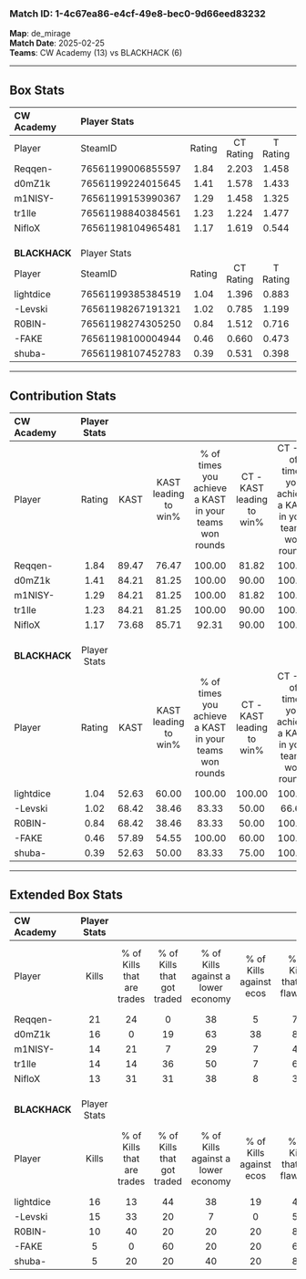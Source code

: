 ### Match ID: 1-4c67ea86-e4cf-49e8-bec0-9d66eed83232  
**Map**: de_mirage  
**Match Date**: 2025-02-25  
**Teams**: CW Academy (13) vs BLACKHACK (6)  

---  

## Box Stats  

| **CW Academy** | Player Stats      |        |           |          |       |       |       |         |        |      |     |
| :- | :- | :-: | :-: | :-: | :-: | :-: | :-: | :-: | :-: | :-: | :-: |
| Player         | SteamID           | Rating | CT Rating | T Rating | KAST  |  ADR  | Kills | Assists | Deaths | K/D  | HS% |
| Reqqen-        | 76561199006855597 |  1.84  |   2.203   |  1.458   | 89.47 | 104.5 |  21   |    7    |   7    | 3.00 | 61  |
| d0mZ1k         | 76561199224015645 |  1.41  |   1.578   |  1.433   | 84.21 | 102.3 |  16   |    3    |   12   | 1.33 | 68  |
| m1NISY-        | 76561199153990367 |  1.29  |   1.458   |  1.325   | 84.21 | 72.9  |  14   |    4    |   10   | 1.40 | 71  |
| tr1lle         | 76561198840384561 |  1.23  |   1.224   |  1.477   | 84.21 | 72.9  |  14   |    3    |   12   | 1.17 | 21  |
| NifloX         | 76561198104965481 |  1.17  |   1.619   |  0.544   | 73.68 | 73.7  |  13   |    4    |   10   | 1.30 | 61  |
|                |                   |        |           |          |       |       |       |         |        |      |     |
|                |                   |        |           |          |       |       |       |         |        |      |     |
|                |                   |        |           |          |       |       |       |         |        |      |     |
| **BLACKHACK**  | Player Stats      |        |           |          |       |       |       |         |        |      |     |
| Player         | SteamID           | Rating | CT Rating | T Rating | KAST  |  ADR  | Kills | Assists | Deaths | K/D  | HS% |
| lightdice      | 76561199385384519 |  1.04  |   1.396   |  0.883   | 52.63 | 101.6 |  16   |    4    |   17   | 0.94 | 50  |
| -Levski        | 76561198267191321 |  1.02  |   0.785   |  1.199   | 68.42 | 68.2  |  15   |    1    |   16   | 0.94 | 53  |
| R0BIN-         | 76561198274305250 |  0.84  |   1.512   |  0.716   | 68.42 | 80.5  |  10   |    3    |   16   | 0.63 | 60  |
| -FAKE          | 76561198100004944 |  0.46  |   0.660   |  0.473   | 57.89 | 38.5  |   5   |    3    |   14   | 0.36 | 40  |
| shuba-         | 76561198107452783 |  0.39  |   0.531   |  0.398   | 52.63 | 38.4  |   5   |    3    |   15   | 0.33 | 20  |
---  

## Contribution Stats  

| **CW Academy** | Player Stats |       |                      |                                                        |                           |                                                             |                          |                                                            |
| :- | :-: | :-: | :-: | :-: | :-: | :-: | :-: | :-: |
| Player         |    Rating    | KAST  | KAST leading to win% | % of times you achieve a KAST in your teams won rounds | CT - KAST leading to win% | CT - % of times you achieve a KAST in your teams won rounds | T - KAST leading to win% | T - % of times you achieve a KAST in your teams won rounds |
| Reqqen-        |     1.84     | 89.47 |        76.47         |                         100.00                         |           81.82           |                           100.00                            |          66.67           |                           100.00                           |
| d0mZ1k         |     1.41     | 84.21 |        81.25         |                         100.00                         |           90.00           |                           100.00                            |          66.67           |                           100.00                           |
| m1NISY-        |     1.29     | 84.21 |        81.25         |                         100.00                         |           81.82           |                           100.00                            |          80.00           |                           100.00                           |
| tr1lle         |     1.23     | 84.21 |        81.25         |                         100.00                         |           90.00           |                           100.00                            |          66.67           |                           100.00                           |
| NifloX         |     1.17     | 73.68 |        85.71         |                         92.31                          |           90.00           |                           100.00                            |          75.00           |                           75.00                            |
|                |              |       |                      |                                                        |                           |                                                             |                          |                                                            |
|                |              |       |                      |                                                        |                           |                                                             |                          |                                                            |
|                |              |       |                      |                                                        |                           |                                                             |                          |                                                            |
| **BLACKHACK**  | Player Stats |       |                      |                                                        |                           |                                                             |                          |                                                            |
| Player         |    Rating    | KAST  | KAST leading to win% | % of times you achieve a KAST in your teams won rounds | CT - KAST leading to win% | CT - % of times you achieve a KAST in your teams won rounds | T - KAST leading to win% | T - % of times you achieve a KAST in your teams won rounds |
| lightdice      |     1.04     | 52.63 |        60.00         |                         100.00                         |          100.00           |                           100.00                            |          42.86           |                           100.00                           |
| -Levski        |     1.02     | 68.42 |        38.46         |                         83.33                          |           50.00           |                            66.67                            |          33.33           |                           100.00                           |
| R0BIN-         |     0.84     | 68.42 |        38.46         |                         83.33                          |           50.00           |                           100.00                            |          28.57           |                           66.67                            |
| -FAKE          |     0.46     | 57.89 |        54.55         |                         100.00                         |           60.00           |                           100.00                            |          50.00           |                           100.00                           |
| shuba-         |     0.39     | 52.63 |        50.00         |                         83.33                          |           75.00           |                           100.00                            |          33.33           |                           66.67                            |
---  

## Extended Box Stats  

| **CW Academy** | Player Stats |                            |                            |                                    |                         |                              |                                 |        |                             |                                     |                          |                               |                            |
| :- | :-: | :-: | :-: | :-: | :-: | :-: | :-: | :-: | :-: | :-: | :-: | :-: | :-: |
| Player         |    Kills     | % of Kills that are trades | % of Kills that got traded | % of Kills against a lower economy | % of Kills against ecos | % of Kills that are flawless | % of Kills that are close duels | Deaths | % of Deaths that get traded | % of Deaths against a lower economy | % of Deaths against ecos | % of Deaths that are flawless | % of Deaths that are close |
| Reqqen-        |      21      |             24             |             0              |                 38                 |            5            |              71              |                5                |   7    |             43              |                 43                  |            0             |              71               |             14             |
| d0mZ1k         |      16      |             0              |             19             |                 63                 |           38            |              88              |                0                |   12   |             33              |                 25                  |            0             |              58               |             0              |
| m1NISY-        |      14      |             21             |             7              |                 29                 |            7            |              43              |               14                |   10   |             40              |                 30                  |            0             |              60               |             0              |
| tr1lle         |      14      |             14             |             36             |                 50                 |            7            |              64              |               14                |   12   |             25              |                 42                  |            8             |              50               |             0              |
| NifloX         |      13      |             31             |             31             |                 38                 |            8            |              38              |                0                |   10   |             20              |                 20                  |            0             |              60               |             10             |
|                |              |                            |                            |                                    |                         |                              |                                 |        |                             |                                     |                          |                               |                            |
|                |              |                            |                            |                                    |                         |                              |                                 |        |                             |                                     |                          |                               |                            |
|                |              |                            |                            |                                    |                         |                              |                                 |        |                             |                                     |                          |                               |                            |
| **BLACKHACK**  | Player Stats |                            |                            |                                    |                         |                              |                                 |        |                             |                                     |                          |                               |                            |
| Player         |    Kills     | % of Kills that are trades | % of Kills that got traded | % of Kills against a lower economy | % of Kills against ecos | % of Kills that are flawless | % of Kills that are close duels | Deaths | % of Deaths that get traded | % of Deaths against a lower economy | % of Deaths against ecos | % of Deaths that are flawless | % of Deaths that are close |
| lightdice      |      16      |             13             |             44             |                 38                 |           19            |              44              |                6                |   17   |              6              |                 12                  |            12            |              47               |             6              |
| -Levski        |      15      |             33             |             20             |                 7                  |            0            |              53              |                0                |   16   |              6              |                 13                  |            13            |              100              |             0              |
| R0BIN-         |      10      |             40             |             20             |                 20                 |           20            |              80              |                0                |   16   |             38              |                  6                  |            6             |              50               |             19             |
| -FAKE          |      5       |             0              |             60             |                 20                 |           20            |              60              |               20                |   14   |             21              |                  7                  |            7             |              57               |             0              |
| shuba-         |      5       |             20             |             20             |                 40                 |           20            |              80              |                0                |   15   |             13              |                  7                  |            7             |              60               |             7              |
